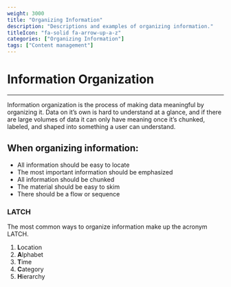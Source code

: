 ```yaml
---
weight: 3000
title: "Organizing Information"
description: "Descriptions and examples of organizing information."
titleIcon: "fa-solid fa-arrow-up-a-z"
categories: ["Organizing Information"]
tags: ["Content management"]
---
```

# Information Organization
---
Information organization is the process of making data meaningful by organizing it. Data on it’s own is hard to understand at a glance, and if there are large volumes of data it can only have meaning once it’s chunked, labeled, and shaped into something a user can understand.
 

## When organizing information:
- All information should be easy to locate
- The most important information should be emphasized
- All information should be chunked
- The material should be easy to skim 
- There should be a flow or sequence


### LATCH

The most common ways to organize information make up the acronym LATCH.
1. **L**ocation 
1. **A**lphabet
1. **T**ime
1. **C**ategory
1. **H**ierarchy
